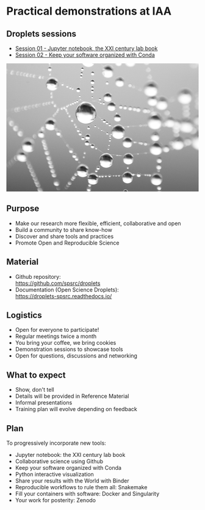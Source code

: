 # Practical demonstrations at IAA

## Droplets sessions
- [Session 01 - Jupyter notebook, the XXI century lab book](droplets-01-jupyter-notebooks/droplets-01-jupyter-notebooks.md)
- [Session 02 - Keep your software organized with Conda](droplets-02-conda/droplets-02-conda.md)

![](../water_droplets.png)

## Purpose
- Make our research more flexible, efficient, collaborative and open
- Build a community to share know-how
- Discover and share tools and practices
- Promote Open and Reproducible Science
 
## Material
- Github repository:  
https://github.com/spsrc/droplets
- Documentation (Open Science Droplets):  
https://droplets-spsrc.readthedocs.io/

## Logistics
- Open for everyone to participate!
- Regular meetings twice a month
- You bring your coffee, we bring cookies
- Demonstration sessions to showcase tools
- Open for questions, discussions and networking

## What to expect
- Show, don't tell
- Details will be provided in Reference Material
- Informal presentations
- Training plan will evolve depending on feedback

## Plan

To progressively incorporate new tools:

* Jupyter notebook: the XXI century lab book
* Collaborative science using Github
* Keep your software organized with Conda
* Python interactive visualization
* Share your results with the World with Binder
* Reproducible workflows to rule them all: Snakemake
* Fill your containers with software: Docker and Singularity
* Your work for posterity: Zenodo



